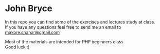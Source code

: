 # John Bryce

In this repo you can find some of the exercises and lectures study at class.<br>
If you have any questions feel free to send me an email to makore.shahar@gmail.com

Most of the materials are intended for PHP beginners class.<br>
Good luck :)
